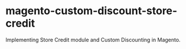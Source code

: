 # magento-custom-discount-store-credit
Implementing Store Credit module and Custom Discounting in Magento.
